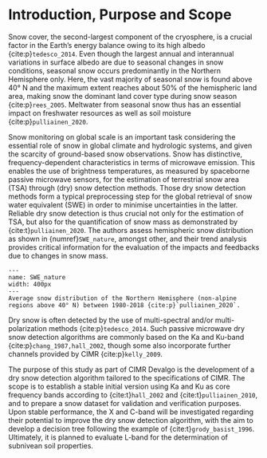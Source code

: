 # Introduction, Purpose and Scope

Snow cover, the second-largest component of the cryosphere, is a crucial factor in the Earth’s energy balance owing to its high albedo {cite:p}`tedesco_2014`. Even though the largest annual and interannual variations in surface albedo are due to seasonal changes in snow conditions, seasonal snow occurs predominantly in the Northern Hemisphere only. Here, the vast majority of seasonal snow is found above 40° N and the maximum extent reaches about 50% of the hemispheric land area, making snow the dominant land cover type during snow season {cite:p}`rees_2005`. Meltwater from seasonal snow thus has an essential impact on freshwater resources as well as soil moisture {cite:p}`pulliainen_2020`.

Snow monitoring on global scale is an important task considering the essential role of snow in global climate and hydrologic systems, and given the scarcity of ground-based snow observations. Snow has distinctive, frequency-dependent characteristics in terms of microwave emission. This enables the use of brightness temperatures, as measured by spaceborne passive microwave sensors, for the estimation of terrestrial snow area (TSA) through (dry) snow detection methods. Those dry snow detection methods form a typical preprocessing step for the global retrieval of snow water equivalent (SWE) in order to minimise uncertainties in the latter. Reliable dry snow detection is thus crucial not only for the estimation of TSA, but also for the quantification of snow mass as demonstrated by {cite:t}`pulliainen_2020`. The authors assess hemispheric snow distribution as shown in {numref}`SWE_nature`, amongst other, and their trend analysis provides critical information for the evaluation of the impacts and feedbacks due to changes in snow mass.

```{figure} ./figures/SWE_nature.png
--- 
name: SWE_nature
width: 400px
---
Average snow distribution of the Northern Hemisphere (non-alpine regions above 40° N) between 1980-2018 {cite:p}`pulliainen_2020`.
```

Dry snow is often detected by the use of multi-spectral and/or multi-polarization methods {cite:p}`tedesco_2014`. Such passive microwave dry snow detection algorithms are commonly based on the Ka and Ku-band {cite:p}`chang_1987,hall_2002`, though some also incorporate further channels provided by CIMR {cite:p}`kelly_2009`.

The purpose of this study as part of CIMR Devalgo is the development of a dry snow detection algorithm tailored to the specifications of CIMR. The scope is to establish a stable initial version using Ka and Ku as core frequency bands according to {cite:t}`hall_2002` and {cite:t}`pulliainen_2010`, and to prepare a snow dataset for validation and verification purposes. Upon stable performance, the X and C-band will be investigated regarding their potential to improve the dry snow detection algorithm, with the aim to develop a decision tree following the example of {cite:t}`grody_basist_1996`. Ultimately, it is planned to evaluate L-band for the determination of subnivean soil properties.
